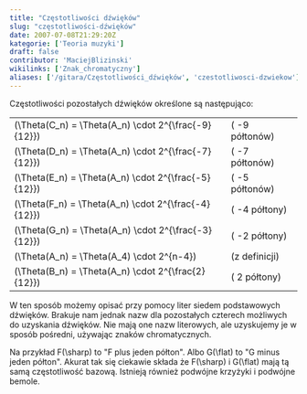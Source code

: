 ```yaml
---
title: "Częstotliwości dźwięków"
slug: "częstotliwości-dźwięków"
date: 2007-07-08T21:29:20Z
kategorie: ['Teoria muzyki']
draft: false
contributor: 'MaciejBlizinski'
wikilinks: ['Znak_chromatyczny']
aliases: ['/gitara/Częstotliwości_dźwięków', 'czestotliwosci-dzwiekow']
---
```

Częstotliwości pozostałych dźwięków określone są następująco:

|                                                       |                |
| ----------------------------------------------------- | -------------- |
| \(\Theta(C_n) = \Theta(A_n) \cdot 2^{\frac{-9}{12}}\) | ( -9 półtonów) |
| \(\Theta(D_n) = \Theta(A_n) \cdot 2^{\frac{-7}{12}}\) | ( -7 półtonów) |
| \(\Theta(E_n) = \Theta(A_n) \cdot 2^{\frac{-5}{12}}\) | ( -5 półtonów) |
| \(\Theta(F_n) = \Theta(A_n) \cdot 2^{\frac{-4}{12}}\) | ( -4 półtony)  |
| \(\Theta(G_n) = \Theta(A_n) \cdot 2^{\frac{-3}{12}}\) | ( -2 półtony)  |
| \(\Theta(A_n) = \Theta(A_4) \cdot 2^{n-4}\)           | (z definicji)  |
| \(\Theta(B_n) = \Theta(A_n) \cdot 2^{\frac{2}{12}}\)  | ( 2 półtony)   |

W ten sposób możemy opisać przy pomocy liter siedem podstawowych
dźwięków. Brakuje nam jednak nazw dla pozostałych czterech możliwych
do uzyskania dźwięków. Nie mają one nazw literowych, ale uzyskujemy je w
sposób pośredni, używając znaków
chromatycznych<!-- link nie odnosił się do niczego: 'Częstotliwości dźwięków' ('content/Częstotliwości_dźwięków.md') links to 'Znak_chromatyczny' ('content/Znak_chromatyczny.md') and that does not exist -->.

Na przykład F\(\sharp\) to "F plus jeden półton". Albo G\(\flat\) to "G
minus jeden półton". Akurat tak się ciekawie składa że F\(\sharp\) i
G\(\flat\) mają tą samą częstotliwość bazową. Istnieją również podwójne
krzyżyki i podwójne bemole.

